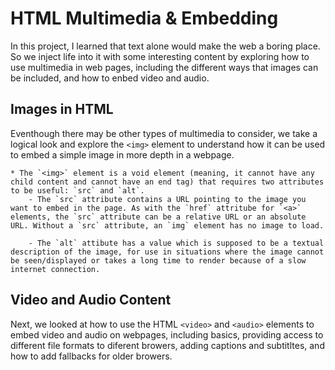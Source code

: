 # HTML Multimedia & Embedding
In this project, I learned that text alone would make the web a boring place. So we inject life into it with some interesting content by exploring how to use multimedia in web pages, including the different ways that images can be included, and how to enbed video and audio.

## Images in HTML
Eventhough there may be other types of multimedia to consider, we take a logical look and explore the `<img>` element to understand how it can be used to embed a simple image in more depth in a webpage.

    * The `<img>` element is a void element (meaning, it cannot have any child content and cannot have an end tag) that requires two attributes to be useful: `src` and `alt`. 
        - The `src` attribute contains a URL pointing to the image you want to embed in the page. As with the `href` attritube for `<a>` elements, the `src` attribute can be a relative URL or an absolute URL. Without a `src` attribute, an `img` element has no image to load. 

        - The `alt` attibute has a value which is supposed to be a textual description of the image, for use in situations where the image cannot be seen/displayed or takes a long time to render because of a slow internet connection.


## Video and Audio Content
Next, we looked at how to use the HTML `<video>` and `<audio>` elements to embed video and audio on webpages, including basics, providing access to different file formats to diferent browers, adding captions and subtitltes, and how to add fallbacks for older browers.

